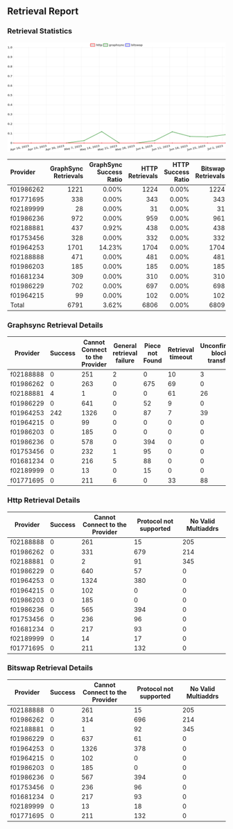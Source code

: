 ## Retrieval Report
### Retrieval Statistics
<img src="https://raw.githubusercontent.com/data-preservation-programs/filplus-checker-assets/main/filecoin-project/filecoin-plus-large-datasets/issues/1016/1688699738924.png"/>

| Provider  | GraphSync Retrievals | GraphSync Success Ratio | HTTP Retrievals | HTTP Success Ratio | Bitswap Retrievals | Bitswap Success Ratio |
| :-------- | -------------------: | ----------------------: | --------------: | -----------------: | -----------------: | --------------------: |
| f01986262 |                 1221 |                   0.00% |            1224 |              0.00% |               1224 |                 0.00% |
| f01771695 |                  338 |                   0.00% |             343 |              0.00% |                343 |                 0.00% |
| f02189999 |                   28 |                   0.00% |              31 |              0.00% |                 31 |                 0.00% |
| f01986236 |                  972 |                   0.00% |             959 |              0.00% |                961 |                 0.00% |
| f02188881 |                  437 |                   0.92% |             438 |              0.00% |                438 |                 0.00% |
| f01753456 |                  328 |                   0.00% |             332 |              0.00% |                332 |                 0.00% |
| f01964253 |                 1701 |                  14.23% |            1704 |              0.00% |               1704 |                 0.00% |
| f02188888 |                  471 |                   0.00% |             481 |              0.00% |                481 |                 0.00% |
| f01986203 |                  185 |                   0.00% |             185 |              0.00% |                185 |                 0.00% |
| f01681234 |                  309 |                   0.00% |             310 |              0.00% |                310 |                 0.00% |
| f01986229 |                  702 |                   0.00% |             697 |              0.00% |                698 |                 0.00% |
| f01964215 |                   99 |                   0.00% |             102 |              0.00% |                102 |                 0.00% |
| Total     |                 6791 |                   3.62% |            6806 |              0.00% |               6809 |                 0.00% |

### Graphsync Retrieval Details
| Provider  | Success | Cannot Connect to the Provider | General retrieval failure | Piece not Found | Retrieval timeout | Unconfirmed block transfer | No Valid Multiaddrs |
| --------- | ------- | ------------------------------ | ------------------------- | --------------- | ----------------- | -------------------------- | ------------------- |
| f02188888 | 0       | 251                            | 2                         | 0               | 10                | 3                          | 205                 |
| f01986262 | 0       | 263                            | 0                         | 675             | 69                | 0                          | 214                 |
| f02188881 | 4       | 1                              | 0                         | 0               | 61                | 26                         | 345                 |
| f01986229 | 0       | 641                            | 0                         | 52              | 9                 | 0                          | 0                   |
| f01964253 | 242     | 1326                           | 0                         | 87              | 7                 | 39                         | 0                   |
| f01964215 | 0       | 99                             | 0                         | 0               | 0                 | 0                          | 0                   |
| f01986203 | 0       | 185                            | 0                         | 0               | 0                 | 0                          | 0                   |
| f01986236 | 0       | 578                            | 0                         | 394             | 0                 | 0                          | 0                   |
| f01753456 | 0       | 232                            | 1                         | 95              | 0                 | 0                          | 0                   |
| f01681234 | 0       | 216                            | 5                         | 88              | 0                 | 0                          | 0                   |
| f02189999 | 0       | 13                             | 0                         | 15              | 0                 | 0                          | 0                   |
| f01771695 | 0       | 211                            | 6                         | 0               | 33                | 88                         | 0                   |

### Http Retrieval Details
| Provider  | Success | Cannot Connect to the Provider | Protocol not supported | No Valid Multiaddrs |
| --------- | ------- | ------------------------------ | ---------------------- | ------------------- |
| f02188888 | 0       | 261                            | 15                     | 205                 |
| f01986262 | 0       | 331                            | 679                    | 214                 |
| f02188881 | 0       | 2                              | 91                     | 345                 |
| f01986229 | 0       | 640                            | 57                     | 0                   |
| f01964253 | 0       | 1324                           | 380                    | 0                   |
| f01964215 | 0       | 102                            | 0                      | 0                   |
| f01986203 | 0       | 185                            | 0                      | 0                   |
| f01986236 | 0       | 565                            | 394                    | 0                   |
| f01753456 | 0       | 236                            | 96                     | 0                   |
| f01681234 | 0       | 217                            | 93                     | 0                   |
| f02189999 | 0       | 14                             | 17                     | 0                   |
| f01771695 | 0       | 211                            | 132                    | 0                   |

### Bitswap Retrieval Details
| Provider  | Success | Cannot Connect to the Provider | Protocol not supported | No Valid Multiaddrs |
| --------- | ------- | ------------------------------ | ---------------------- | ------------------- |
| f02188888 | 0       | 261                            | 15                     | 205                 |
| f01986262 | 0       | 314                            | 696                    | 214                 |
| f02188881 | 0       | 1                              | 92                     | 345                 |
| f01986229 | 0       | 637                            | 61                     | 0                   |
| f01964253 | 0       | 1326                           | 378                    | 0                   |
| f01964215 | 0       | 102                            | 0                      | 0                   |
| f01986203 | 0       | 185                            | 0                      | 0                   |
| f01986236 | 0       | 567                            | 394                    | 0                   |
| f01753456 | 0       | 236                            | 96                     | 0                   |
| f01681234 | 0       | 217                            | 93                     | 0                   |
| f02189999 | 0       | 13                             | 18                     | 0                   |
| f01771695 | 0       | 211                            | 132                    | 0                   |
